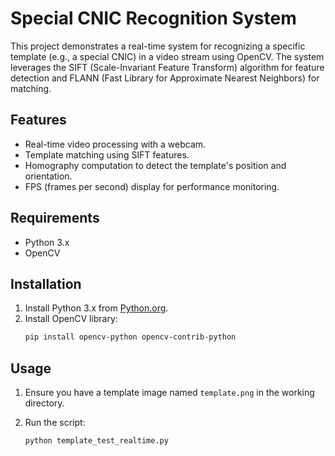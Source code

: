 # Special CNIC Recognition System

This project demonstrates a real-time system for recognizing a specific template (e.g., a special CNIC) in a video stream using OpenCV. The system leverages the SIFT (Scale-Invariant Feature Transform) algorithm for feature detection and FLANN (Fast Library for Approximate Nearest Neighbors) for matching.

## Features
- Real-time video processing with a webcam.
- Template matching using SIFT features.
- Homography computation to detect the template's position and orientation.
- FPS (frames per second) display for performance monitoring.

## Requirements
- Python 3.x
- OpenCV

## Installation

1. Install Python 3.x from [Python.org](https://www.python.org/).
2. Install OpenCV library:
    ```bash
    pip install opencv-python opencv-contrib-python
    ```

## Usage

1. Ensure you have a template image named `template.png` in the working directory.
2. Run the script:

    ```bash
    python template_test_realtime.py
    ```
